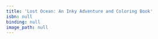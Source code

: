 ```yaml
---
title: 'Lost Ocean: An Inky Adventure and Coloring Book'
isbn: null
binding: null
image_path: null
---
```


